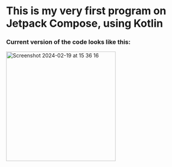 # This is my very first program on Jetpack Compose, using Kotlin

### Current version of the code looks like this:

<img width="296" alt="Screenshot 2024-02-19 at 15 36 16" src="https://github.com/BoyanPavlov/MyFirstProgramOnKotlinAndCompose/assets/57092133/f42dd5b8-f547-4b61-a992-5821c5995b5d">
